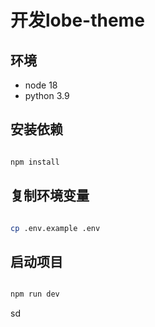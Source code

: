 # 开发lobe-theme

## 环境

- node 18
- python 3.9

## 安装依赖

```bash

npm install

```

## 复制环境变量

```bash

cp .env.example .env

```

## 启动项目

```bash

npm run dev

```
sd